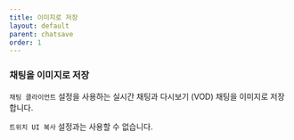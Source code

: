 ```yaml
---
title: 이미지로 저장
layout: default
parent: chatsave
order: 1
---
```


### 채팅을 이미지로 저장

`채팅 클라이언트` 설정을 사용하는 실시간 채팅과 다시보기 (VOD) 채팅을 이미지로 저장합니다.

`트위치 UI 복사` 설정과는 사용할 수 없습니다.
